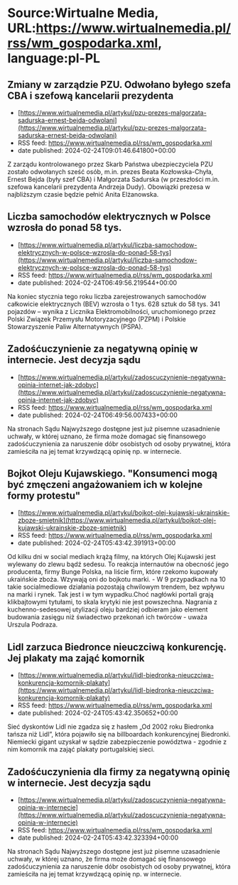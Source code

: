 # Source:Wirtualne Media, URL:https://www.wirtualnemedia.pl/rss/wm_gospodarka.xml, language:pl-PL

## Zmiany w zarządzie PZU. Odwołano byłego szefa CBA i szefową kancelarii prezydenta
 - [https://www.wirtualnemedia.pl/artykul/pzu-prezes-malgorzata-sadurska-ernest-bejda-odwolani](https://www.wirtualnemedia.pl/artykul/pzu-prezes-malgorzata-sadurska-ernest-bejda-odwolani)
 - RSS feed: https://www.wirtualnemedia.pl/rss/wm_gospodarka.xml
 - date published: 2024-02-24T09:01:46.641800+00:00

Z zarządu kontrolowanego przez Skarb Państwa ubezpieczyciela PZU zostało odwołanych sześć osób, m.in. prezes Beata Kozłowska-Chyła, Ernest Bejda (były szef CBA) i Małgorzata Sadurska (w przeszłości m.in. szefowa kancelarii prezydenta Andrzeja Dudy). Obowiązki prezesa w najbliższym czasie będzie pełnić Anita Elżanowska.

## Liczba samochodów elektrycznych w Polsce wzrosła do ponad 58 tys.
 - [https://www.wirtualnemedia.pl/artykul/liczba-samochodow-elektrycznych-w-polsce-wzrosla-do-ponad-58-tys](https://www.wirtualnemedia.pl/artykul/liczba-samochodow-elektrycznych-w-polsce-wzrosla-do-ponad-58-tys)
 - RSS feed: https://www.wirtualnemedia.pl/rss/wm_gospodarka.xml
 - date published: 2024-02-24T06:49:56.219544+00:00

Na koniec stycznia tego roku liczba zarejestrowanych samochodów całkowicie elektrycznych (BEV) wzrosła o 1 tys. 628 sztuk do 58 tys. 341 pojazdów – wynika z Licznika Elektromobilności, uruchomionego przez Polski Związek Przemysłu Motoryzacyjnego (PZPM) i Polskie Stowarzyszenie Paliw Alternatywnych (PSPA).

## Zadośćuczynienie za negatywną opinię w internecie. Jest decyzja sądu
 - [https://www.wirtualnemedia.pl/artykul/zadoscuczynienie-negatywna-opinia-internet-jak-zdobyc](https://www.wirtualnemedia.pl/artykul/zadoscuczynienie-negatywna-opinia-internet-jak-zdobyc)
 - RSS feed: https://www.wirtualnemedia.pl/rss/wm_gospodarka.xml
 - date published: 2024-02-24T06:49:56.007433+00:00

Na stronach Sądu Najwyższego dostępne jest już pisemne uzasadnienie uchwały, w której uznano, że firma może domagać się finansowego zadośćuczynienia za naruszenie dóbr osobistych od osoby prywatnej, która zamieściła na jej temat krzywdzącą opinię np. w internecie.

## Bojkot Oleju Kujawskiego. "Konsumenci mogą być zmęczeni angażowaniem ich w kolejne formy protestu"
 - [https://www.wirtualnemedia.pl/artykul/bojkot-olej-kujawski-ukrainskie-zboze-smietnik](https://www.wirtualnemedia.pl/artykul/bojkot-olej-kujawski-ukrainskie-zboze-smietnik)
 - RSS feed: https://www.wirtualnemedia.pl/rss/wm_gospodarka.xml
 - date published: 2024-02-24T05:43:42.391913+00:00

Od kilku dni w social mediach krążą filmy, na których Olej Kujawski jest wylewany do zlewu bądź sedesu. To reakcja internautów na obecność jego producenta, firmy Bunge Polska, na liście firm, które rzekomo kupowały ukraińskie zboża. Wzywają oni do bojkotu marki. - W 9 przypadkach na 10 takie socialmediowe działania pozostają chwilowym trendem, bez wpływu na marki i rynek. Tak jest i w tym wypadku.Choć nagłówki portali grają klikbajtowymi tytułami, to skala krytyki nie jest powszechna. Nagrania z kuchenno-sedesowej utylizacji oleju bardziej odbieram jako element budowania zasięgu niż świadectwo przekonań ich twórców - uważa Urszula Podraza.

## Lidl zarzuca Biedronce nieuczciwą konkurencję. Jej plakaty ma zająć komornik
 - [https://www.wirtualnemedia.pl/artykul/lidl-biedronka-nieuczciwa-konkurencja-komornik-plakaty](https://www.wirtualnemedia.pl/artykul/lidl-biedronka-nieuczciwa-konkurencja-komornik-plakaty)
 - RSS feed: https://www.wirtualnemedia.pl/rss/wm_gospodarka.xml
 - date published: 2024-02-24T05:43:42.350652+00:00

Sieć dyskontów Lidl nie zgadza się z hasłem „Od 2002 roku Biedronka tańsza niż Lidl”, która pojawiło się na billboardach konkurencyjnej Biedronki. Niemiecki gigant uzyskał w sądzie zabezpieczenie powództwa - zgodnie z nim komornik ma zająć plakaty portugalskiej sieci.

## Zadośćuczynienia dla firmy za negatywną opinię w internecie. Jest decyzja sądu
 - [https://www.wirtualnemedia.pl/artykul/zadoscuczynienia-negatywna-opinia-w-internecie](https://www.wirtualnemedia.pl/artykul/zadoscuczynienia-negatywna-opinia-w-internecie)
 - RSS feed: https://www.wirtualnemedia.pl/rss/wm_gospodarka.xml
 - date published: 2024-02-24T05:43:42.323394+00:00

Na stronach Sądu Najwyższego dostępne jest już pisemne uzasadnienie uchwały, w której uznano, że firma może domagać się finansowego zadośćuczynienia za naruszenie dóbr osobistych od osoby prywatnej, która zamieściła na jej temat krzywdzącą opinię np. w internecie.

